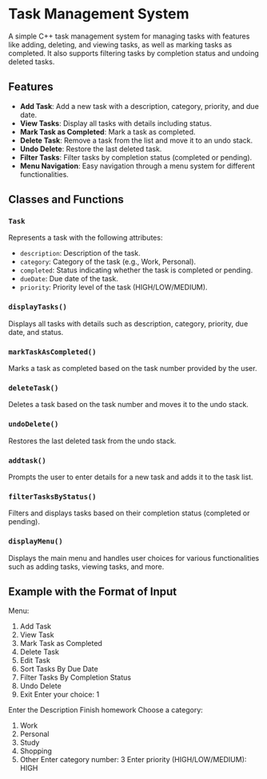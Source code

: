 # Task Management System

A simple C++ task management system for managing tasks with features like adding, deleting, and viewing tasks, as well as marking tasks as completed. It also supports filtering tasks by completion status and undoing deleted tasks.

## Features

- **Add Task**: Add a new task with a description, category, priority, and due date.
- **View Tasks**: Display all tasks with details including status.
- **Mark Task as Completed**: Mark a task as completed.
- **Delete Task**: Remove a task from the list and move it to an undo stack.
- **Undo Delete**: Restore the last deleted task.
- **Filter Tasks**: Filter tasks by completion status (completed or pending).
- **Menu Navigation**: Easy navigation through a menu system for different functionalities.

## Classes and Functions

### `Task`

Represents a task with the following attributes:
- `description`: Description of the task.
- `category`: Category of the task (e.g., Work, Personal).
- `completed`: Status indicating whether the task is completed or pending.
- `dueDate`: Due date of the task.
- `priority`: Priority level of the task (HIGH/LOW/MEDIUM).

### `displayTasks()`

Displays all tasks with details such as description, category, priority, due date, and status.

### `markTaskAsCompleted()`

Marks a task as completed based on the task number provided by the user.

### `deleteTask()`

Deletes a task based on the task number and moves it to the undo stack.

### `undoDelete()`

Restores the last deleted task from the undo stack.

### `addtask()`

Prompts the user to enter details for a new task and adds it to the task list.

### `filterTasksByStatus()`

Filters and displays tasks based on their completion status (completed or pending).

### `displayMenu()`

Displays the main menu and handles user choices for various functionalities such as adding tasks, viewing tasks, and more.

## Example with the Format of Input
Menu:
1. Add Task
2. View Task
3. Mark Task as Completed
4. Delete Task
5. Edit Task
6. Sort Tasks By Due Date
7. Filter Tasks By Completion Status
8. Undo Delete
9. Exit
Enter your choice: 1

Enter the Description
Finish homework
Choose a category: 
1. Work
2. Personal
3. Study
4. Shopping
5. Other
Enter category number: 3
Enter priority (HIGH/LOW/MEDIUM): HIGH
